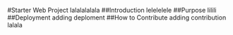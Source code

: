 #Starter Web Project
lalalalalala
##Introduction
lelelelele
##Purpose
lilili
##Deployment
adding deploment
##How to Contribute
adding contribution lalala
